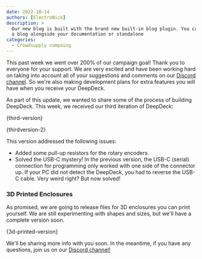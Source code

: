 ```yaml
---
date: 2022-10-14 
authors: [ElectroNick]
description: >
  Our new blog is built with the brand new built-in blog plugin. You can build
  a blog alongside your documentation or standalone
categories:
  - Crowdsupply campaing
---
```


This past week we went over 200% of our campaign goal! Thank you to everyone for your support. We are very excited and have been working hard on taking into account all of your suggestions and comments on our [Discord channel](https://linktr.ee/deepdeck). So we're also making development plans for extra features you will have when you receive your DeepDeck.

As part of this update, we wanted to share some of the process of building DeepDeck. This week, we received our third iteration of DeepDeck:

{third-version}

{thirdversion-2}

 This version addressed the following issues:

- Added some pull-up resistors for the rotary encoders.
- Solved the USB-C mystery! In the previous version, the USB-C (serial) connection for programming only worked with one side of the connector up. If your PC did not detect the DeepDeck, you had to reverse the USB-C cable. Very weird right? But now solved!

### 3D Printed Enclosures

As promised, we are going to release files for 3D enclosures you can print yourself. We are still experimenting with shapes and sizes, but we'll have a complete version soon.

{3d-printed-version}

We'll be sharing more info with you soon. In the meantime, if you have any questions, join us on our [Discord channel!](https://linktr.ee/deepdeck)
